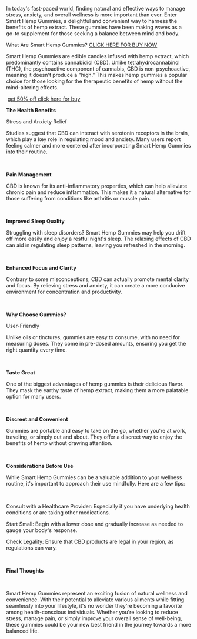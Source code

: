<p class="MsoNormal">In today&#39;s fast-paced world, finding natural and effective ways to manage stress, anxiety, and overall wellness is more important than ever. Enter Smart Hemp Gummies, a delightful and convenient way to harness the benefits of hemp extract. These gummies have been making waves as a go-to supplement for those seeking a balance between mind and body.
</p>
<p class="MsoNormal">What Are Smart Hemp Gummies? <a href="https://healthcomets.com/Click-Here-For-Order-Now/SmartHempGummies">CLICK HERE FOR BUY NOW</a>
</p>
<p class="MsoNormal">Smart Hemp Gummies are edible candies infused with hemp extract, which predominantly contains cannabidiol (CBD). Unlike tetrahydrocannabinol (THC), the psychoactive component of cannabis, CBD is non-psychoactive, meaning it doesn&#39;t produce a &quot;high.&quot; This makes hemp gummies a popular choice for those looking for the therapeutic benefits of hemp without the mind-altering effects.
</p>
<p class="MsoNormal">&nbsp;<a href="https://healthcomets.com/Click-Here-For-Order-Now/SmartHempGummies">get 50% off click here for buy</a>
</p>
<p class="MsoNormal"><strong>The Health Benefits</strong>
</p>
<p class="MsoNormal">Stress and Anxiety Relief
</p>
<p class="MsoNormal">Studies suggest that CBD can interact with serotonin receptors in the brain, which play a key role in regulating mood and anxiety. Many users report feeling calmer and more centered after incorporating Smart Hemp Gummies into their routine.
</p>
<p class="MsoNormal">&nbsp;
</p>
<p class="MsoNormal"><strong>Pain Management</strong>
</p>
<p class="MsoNormal">CBD is known for its anti-inflammatory properties, which can help alleviate chronic pain and reduce inflammation. This makes it a natural alternative for those suffering from conditions like arthritis or muscle pain.
</p>
<p class="MsoNormal">&nbsp;
</p>
<p class="MsoNormal"><strong>Improved Sleep Quality</strong>
</p>
<p class="MsoNormal">Struggling with sleep disorders? Smart Hemp Gummies may help you drift off more easily and enjoy a restful night&#39;s sleep. The relaxing effects of CBD can aid in regulating sleep patterns, leaving you refreshed in the morning.
</p>
<p class="MsoNormal">&nbsp;
</p>
<p class="MsoNormal"><strong>Enhanced Focus and Clarity </strong>
</p>
<p class="MsoNormal">Contrary to some misconceptions, CBD can actually promote mental clarity and focus. By relieving stress and anxiety, it can create a more conducive environment for concentration and productivity.
</p>
<p class="MsoNormal">&nbsp;
</p>
<p class="MsoNormal"><strong>Why Choose Gummies?</strong>
</p>
<p class="MsoNormal">User-Friendly
</p>
<p class="MsoNormal">Unlike oils or tinctures, gummies are easy to consume, with no need for measuring doses. They come in pre-dosed amounts, ensuring you get the right quantity every time.
</p>
<p class="MsoNormal">&nbsp;
</p>
<p class="MsoNormal"><strong>Taste Great</strong>
</p>
<p class="MsoNormal">One of the biggest advantages of hemp gummies is their delicious flavor. They mask the earthy taste of hemp extract, making them a more palatable option for many users.
</p>
<p class="MsoNormal">&nbsp;
</p>
<p class="MsoNormal"><strong>Discreet and Convenient</strong>
</p>
<p class="MsoNormal">Gummies are portable and easy to take on the go, whether you&#39;re at work, traveling, or simply out and about. They offer a discreet way to enjoy the benefits of hemp without drawing attention.
</p>
<p class="MsoNormal">&nbsp;
</p>
<p class="MsoNormal"><strong>Considerations Before Use </strong>
</p>
<p class="MsoNormal">While Smart Hemp Gummies can be a valuable addition to your wellness routine, it&#39;s important to approach their use mindfully. Here are a few tips:
</p>
<p class="MsoNormal">&nbsp;
</p>
<p class="MsoNormal">Consult with a Healthcare Provider: Especially if you have underlying health conditions or are taking other medications.
</p>
<p class="MsoNormal">Start Small: Begin with a lower dose and gradually increase as needed to gauge your body&#39;s response.
</p>
<p class="MsoNormal">Check Legality: Ensure that CBD products are legal in your region, as regulations can vary.
</p>
<p class="MsoNormal">&nbsp;
</p>
<p class="MsoNormal"><strong>Final Thoughts</strong>
</p>
<p class="MsoNormal">&nbsp;
</p>
<p class="MsoNormal">Smart Hemp Gummies represent an exciting fusion of natural wellness and convenience. With their potential to alleviate various ailments while fitting seamlessly into your lifestyle, it&#39;s no wonder they&#39;re becoming a favorite among health-conscious individuals. Whether you&#39;re looking to reduce stress, manage pain, or simply improve your overall sense of well-being, these gummies could be your new best friend in the journey towards a more balanced life.
</p>
